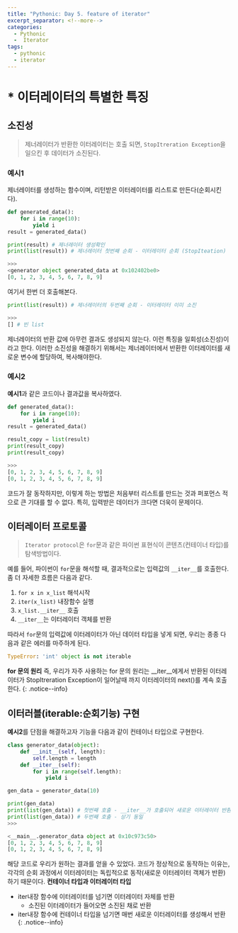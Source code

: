 ```yaml
---
title: "Pythonic: Day 5. feature of iterator"
excerpt_separator: <!--more-->
categories:
  - Pythonic
  -  Iterator 
tags: 
  - pythonic
  - iterator 
---
```

# * 이터레이터의 특별한 특징
## 소진성
> 제너레이터가 반환한 이터레이터는 호출 되면, `StopItreration Exception`을 일으킨 후 데이터가 소진된다.
### 예시1
제너레이터를 생성하는 함수이며, 리턴받은 이터레이터를 리스트로 만든다(순회시킨다).
```python
def generated_data():
    for i in range(10):
        yield i
result = generated_data()

print(result) # 제너레이터 생성확인
print(list(result)) # 제너레이터 첫번째 순회 - 이터레이터 순회 (StopIteation)

>>>
<generator object generated_data at 0x102402be0>
[0, 1, 2, 3, 4, 5, 6, 7, 8, 9]
```
여기서 한번 더 호출해본다.
```python
print(list(result)) # 제너레이터의 두번째 순회 - 이터레이터 이미 소진

>>>
[] # 빈 list
```
제너레이터의 반환 값에 아무런 결과도 생성되지 않는다. 이런 특징을 일회성(소진성)이라고 한다. 이러한 소진성을 해결하기 위해서는 제너레이터에서 반환한 이터레이터를 새로운 변수에 할당하여, 복사해야한다.
<!--more-->

### 예시2
**예시1**과 같은 코드이나 결과값을 복사하였다.
```python
def generated_data():
    for i in range(10):
        yield i
result = generated_data()

result_copy = list(result)
print(result_copy)
print(result_copy)

>>>
[0, 1, 2, 3, 4, 5, 6, 7, 8, 9]
[0, 1, 2, 3, 4, 5, 6, 7, 8, 9]
```
코드가 잘 동작하지만, 이렇게 하는 방법은 처음부터 리스트를 만드는 것과 퍼포먼스 적으로 큰 기대를 할 수 없다. 특히, 입력받은 데이터가 크다면 더욱이 문제이다.

## 이터레이터 프로토콜
> `Iterator protocol`은 `for`문과 같은 파이썬 표현식이 콘텐츠(컨테이너 타입)를 탐색방법이다.

예를 들어, 파이썬이 `for`문을 해석할 때, 결과적으로는 입력값의 `__iter__`를 호출한다. 좀 더 자세한 흐름은 다음과 같다.
1. `for x in x_list` 해석시작
2. `iter(x_list)` 내장함수 실행
3. `x_list.__iter__` 호출
4. `__iter__`는 이터레이터 객체를 반환

따라서 `for`문의 입력값에 이터레이터가 아닌 데이터 타입을 넣게 되면, 우리는 종종 다음과 같은 에러를 마주하게 된다.
```python
TypeError: 'int' object is not iterable
```
**for 문의 원리** 즉, 우리가 자주 사용하는 for 문의 원리는 __iter__에게서 반환된 이터레이터가 StopItreration Exception이 일어날때 까지 이터레이터의 next()를 계속 호출한다.
{: .notice--info}

## 이터러블(iterable:순회기능) 구현
**예시2**를 단점을 해결하고자 기능을 다음과 같이 컨테이너 타입으로 구현한다.
```python
class generator_data(object):
    def __init__(self, length):
        self.length = length
    def __iter__(self):
        for i in range(self.length):
            yield i

gen_data = generator_data(10)

print(gen_data)
print(list(gen_data)) # 첫번째 호출 - __iter__가 호출되어 새로운 이터레이터 반환
print(list(gen_data)) # 두번째 호출 - 상기 동일
>>>

<__main__.generator_data object at 0x10c973c50>
[0, 1, 2, 3, 4, 5, 6, 7, 8, 9]
[0, 1, 2, 3, 4, 5, 6, 7, 8, 9]
```
해당 코드로 우리가 원하는 결과를 얻을 수 있었다. 코드가 정상적으로 동작하는 이유는, 각각의 순회 과정에서 이터레이터는 독립적으로 동작(새로운 이터레이터 객체가 반환)하기 때문이다.
**컨테이너 타입과 이터레이터 타입**
- iter내장 함수에 이터레이터를 넘기면 이터레이터 자체를 반환
    - 소진된 이터레이터가 들어오면 소진된 채로 반환
- iter내장 함수에 컨테이너 타입을 넘기면 매번 새로운 이터레이터를 생성해서 반환
{: .notice--info}
